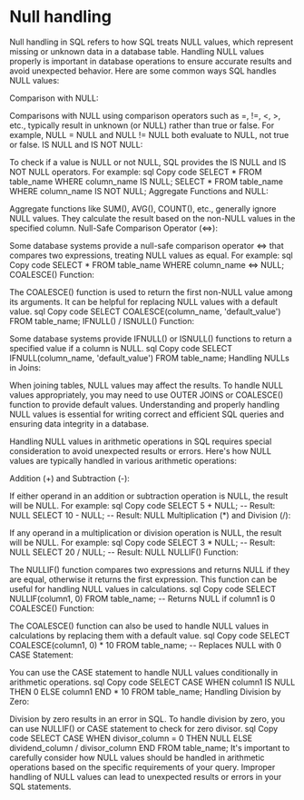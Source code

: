 # Null handling

Null handling in SQL refers to how SQL treats NULL values, which represent missing or unknown data in a database table. Handling NULL values properly is important in database operations to ensure accurate results and avoid unexpected behavior. Here are some common ways SQL handles NULL values:

Comparison with NULL:

Comparisons with NULL using comparison operators such as =, !=, <, >, etc., typically result in unknown (or NULL) rather than true or false. For example, NULL = NULL and NULL != NULL both evaluate to NULL, not true or false.
IS NULL and IS NOT NULL:

To check if a value is NULL or not NULL, SQL provides the IS NULL and IS NOT NULL operators. For example:
sql
Copy code
SELECT * FROM table_name WHERE column_name IS NULL;
SELECT * FROM table_name WHERE column_name IS NOT NULL;
Aggregate Functions and NULL:

Aggregate functions like SUM(), AVG(), COUNT(), etc., generally ignore NULL values. They calculate the result based on the non-NULL values in the specified column.
Null-Safe Comparison Operator (<=>):

Some database systems provide a null-safe comparison operator <=> that compares two expressions, treating NULL values as equal. For example:
sql
Copy code
SELECT * FROM table_name WHERE column_name <=> NULL;
COALESCE() Function:

The COALESCE() function is used to return the first non-NULL value among its arguments. It can be helpful for replacing NULL values with a default value.
sql
Copy code
SELECT COALESCE(column_name, 'default_value') FROM table_name;
IFNULL() / ISNULL() Function:

Some database systems provide IFNULL() or ISNULL() functions to return a specified value if a column is NULL.
sql
Copy code
SELECT IFNULL(column_name, 'default_value') FROM table_name;
Handling NULLs in Joins:

When joining tables, NULL values may affect the results. To handle NULL values appropriately, you may need to use OUTER JOINS or COALESCE() function to provide default values.
Understanding and properly handling NULL values is essential for writing correct and efficient SQL queries and ensuring data integrity in a database.













Handling NULL values in arithmetic operations in SQL requires special consideration to avoid unexpected results or errors. Here's how NULL values are typically handled in various arithmetic operations:

Addition (+) and Subtraction (-):

If either operand in an addition or subtraction operation is NULL, the result will be NULL. For example:
sql
Copy code
SELECT 5 + NULL; -- Result: NULL
SELECT 10 - NULL; -- Result: NULL
Multiplication (*) and Division (/):

If any operand in a multiplication or division operation is NULL, the result will be NULL. For example:
sql
Copy code
SELECT 3 * NULL; -- Result: NULL
SELECT 20 / NULL; -- Result: NULL
NULLIF() Function:

The NULLIF() function compares two expressions and returns NULL if they are equal, otherwise it returns the first expression. This function can be useful for handling NULL values in calculations.
sql
Copy code
SELECT NULLIF(column1, 0) FROM table_name; -- Returns NULL if column1 is 0
COALESCE() Function:

The COALESCE() function can also be used to handle NULL values in calculations by replacing them with a default value.
sql
Copy code
SELECT COALESCE(column1, 0) * 10 FROM table_name; -- Replaces NULL with 0
CASE Statement:

You can use the CASE statement to handle NULL values conditionally in arithmetic operations.
sql
Copy code
SELECT CASE WHEN column1 IS NULL THEN 0 ELSE column1 END * 10 FROM table_name;
Handling Division by Zero:

Division by zero results in an error in SQL. To handle division by zero, you can use NULLIF() or CASE statement to check for zero divisor.
sql
Copy code
SELECT CASE WHEN divisor_column = 0 THEN NULL ELSE dividend_column / divisor_column END FROM table_name;
It's important to carefully consider how NULL values should be handled in arithmetic operations based on the specific requirements of your query. Improper handling of NULL values can lead to unexpected results or errors in your SQL statements.